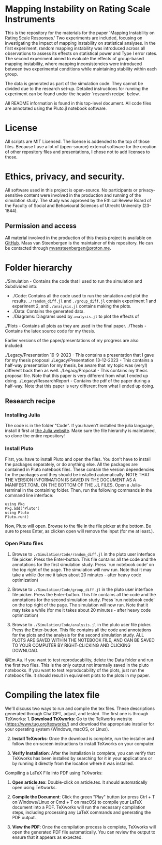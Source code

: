 # Mapping Instability on Rating Scale Instruments

This is the repository for the materials for the paper `Mapping Instability on Rating Scale Responses.' Two experiments are included, focusing on investigating the impact of mapping instability on statistical analyses. In the first experiment, random mapping instability was introduced across all observations to assess its effects on statistical power and Type I error rates. The second experiment aimed to evaluate the effects of group-based mapping instability, where mapping inconsistencies were introduced between two experimental conditions while maintaining stability within each group.

The data is generated as part of the simulation code. They cannot be divided due to the research set-up. Detailed instructions for running the experiment can be found under the header `research recipe' below.

All README information is found in this top-level document. All code files are annotated using the Pluto.jl notebook software.

# License

All scripts are MIT Licensed. The license is addended to the top of those files. Because I use a lot of (open-source) external software for the creation of other repository files and presentations, I chose not to add licenses to those.

# Ethics, privacy, and security.

All software used in this project is open-source. No participants or privacy-sensitive content were involved in the production and running of the simulation study. The study was approved by the Ethical Review Board of the Faculty of Social and Behavioural Sciences of Utrecht University (23-1844).

## Permission and access

All material involved in the production of this thesis project is available on [GitHub](https://github.com/MvanSteenbergen/MappingInstability). Maas van Steenbergen is the maintainer of this repository. He can be contacted through mvansteenbergen@proton.me.

# Folder hierarchy

./Simulation - Contains the code that I used to run the simulation and  
Subdivided into:

- ./Code: Contains all the code used to run the simulation and plot the results. `./random_diff.jl` and `./group_diff.jl` contain experiment 1 and experiment 2, and `./analysis.jl` contains making the plots.
- ./Data: Contains the generated data.
- ./Diagrams: Diagrams used by `analysis.jl` to plot the effects of

./Plots - Contains all plots as they are used in the final paper.
./Thesis - Contains the latex source code for my thesis.

Earlier versions of the paper/presentations of my progress are also included:

./Legacy/Presentation 19-9-2023 - This contains a presentation that I gave for my thesis proposal
./Legacy/Presentation 13-12-2023 - This contains a half-way presentation for my thesis, be aware that my topic was (very!) different back then as well.
./Legacy/Proposal - This contains my thesis proposal file. Note that this paper is very different from what I ended up doing.
./Legacy/ResearchReport - Contains the pdf of the paper during a half-way. Note that this paper is very different from what I ended up doing.

## Research recipe

### Installing Julia

The code is in the folder "Code". If you haven't installed the julia language, install it first at [the Julia website](https://julialang.org/). Make sure the file hierarchy is maintained, so clone the entire repository!

### Install Pluto

First, you have to install Pluto and open the files. You don't have to install the packages separately, or do anything else. All the packages are contained in Pluto notebook files. These contain the version dependencies for the packages and they should be installed automatically. NOTE THAT THE VERSION INFORMATION IS SAVED IN THE DOCUMENT AS A MANIFEST.TOML ON THE BOTTOM OF THE .JL FILES. Open a Julia-terminal in the containing folder. Then, run the following commands in the command line interface:

    using Pkg
    Pkg.add("Pluto")
    using Pluto
    Pluto.run()

Now, Pluto will open. Browse to the file in the file picker at the bottom. Be sure to press Enter, as clicken open will remove the input (for me at least.).

### Open Pluto files

1. Browse to `./Simulation/Code/random_diff.jl` in the pluto user interface file picker. Press the Enter-button. This file contains all the code and the annotations for the first simulation study. Press `run notebook code' on the top right of the page. The simulation will now run. Note that it may take a while (for me it takes about 20 minutes - after heavy code optimization)

2. Browse to `./Simulation/Code/group_diff.jl` in the pluto user interface file picker. Press the Enter-button. This file contains all the code and the annotations for the second simulation study. Press `run notebook code' on the top right of the page. The simulation will now run. Note that it may take a while (for me it takes about 20 minutes - after heavy code optimization)

3. Browse to `./Simulation/Code/analysis.jl` in the pluto user file picker. Press the Enter-button. This file contains all the code and annotations for the plots and the analysis for the second simulation study. ALL PLOTS ARE SAVED WITHIN THE NOTEBOOK FILE, AND CAN BE SAVED TO YOUR COMPUTER BY RIGHT-CLICKING AND CLICKING DOWNLOAD.

@Em.Aa. If you want to test reproducability, delete the Data folder and run the first two files. This is the only output not internally saved in the pluto notebooks. If you want to test reproducability of the plots, just run the notebook file. It should result in equivalent plots to the plots in my paper.

# Compiling the latex file

We'll discuss two ways to run and compile the tex files. These descriptions generated through ChatGPT, adjust, and tested. The first one is through TeXworks: 1. **Download TeXworks**: Go to the TeXworks website (https://www.tug.org/texworks/) and download the appropriate installer for your operating system (Windows, macOS, or Linux).

2. **Install TeXworks**: Once the download is complete, run the installer and follow the on-screen instructions to install TeXworks on your computer.

3. **Verify Installation**: After the installation is complete, you can verify that TeXworks has been installed by searching for it in your applications or by running it directly from the location where it was installed.

Compiling a LaTeX File into PDF using TeXworks:

1. **Open article.tex**: Double-click on article.tex. It should automatically open using TeXworks.

2. **Compile the Document**: Click the green "Play" button (or press Ctrl + T on Windows/Linux or Cmd + T on macOS) to compile your LaTeX document into a PDF. TeXworks will run the necessary compilation steps, including processing any LaTeX commands and generating the PDF output.

3. **View the PDF**: Once the compilation process is complete, TeXworks will open the generated PDF file automatically. You can review the output to ensure that it appears as expected.
